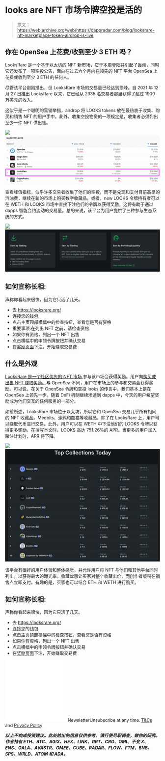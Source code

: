 # looks are NFT 市场令牌空投是活的

> 原文：<https://web.archive.org/web/https://dappradar.com/blog/looksrare-nft-marketplace-token-airdrop-is-live>

## 你在 OpenSea 上花费/收到至少 3 ETH 吗？

LooksRare 是一个基于以太坊的 NFT 新市场，它于本周登陆并引起了轰动，同时它还发布了一项空投公告，面向在过去六个月内在领先的 NFT 平台 OpenSea 上花费或收到至少 3 ETH 的任何人。

尽管该平台刚刚推出，但 LooksRare 市场的交易量已经达到顶峰。自 2021 年 12 月 27 日推出 LooksRare 以来，它已经从 2335 名交易者那里获得了超过 1900 万美元的收入。

这似乎是一个聪明的营销举措，airdrop 将 LOOKS tokens 放在最热衷于收集、购买和销售 NFT 的用户手中。此外，收集空投物资的一项规定是，收集者必须列出至少一件 NFT 供出售。

![](img/dba6d13db89ae2927abedf4903e64dbb.png)![LooksRare NFT Marketplace](img/4a5d6dbdd2973bdcad34726c989f78b5.png)

查看峰值指标，似乎许多交易者收集了他们的空投，而不是兑现和支付目前高昂的汽油费，继续在新的市场上购买数字收藏品。或者，new LOOKS 令牌持有者可以在 WETH 和 LOOKS 市场中直接下注他们的令牌以获得奖励，这将有助于通过 dapps 智能合约流动的交易量。总的来说，该平台为用户提供了三种参与生态系统的方式。

![](img/ec2b40a1be16a2f44a1555483dc8226e.png)![LooksRare NFT Marketplace](img/3c8db4bc3d85a3aea3787bd82f065cdc.png)

## 如何宣称长相:

声称你看起来很快，因为它只活了几天。

*   去 https://looksrare.org/
*   连接您的钱包
*   点击主页顶部横幅中的检查按钮，查看您是否有资格
*   重要事项:在列出 NFT 之前，请检查资格
*   如果你有资格，列出一个 NFT 出售
*   点击横幅中的申领令牌按钮并确认交易
*   在[奖励页面](https://web.archive.org/web/20221206030459/https://looksrare.org/rewards#owned?utm_source=blog&utm_medium=social&utm_campaign=launch-blog)下注，开始赚取交易费

## 什么是外观

[LooksRare 是一个社区优先的 NFT 市场](https://web.archive.org/web/20221206030459/https://dappradar.com/ethereum/marketplaces/looksrare),参与该市场会获得奖励。用户向[购买或出售 NFT 赚取奖励。](https://web.archive.org/web/20221206030459/https://looksrare.org/rewards)与 OpenSea 不同，用户在市场上的参与和交易会获得奖励。可以说，在关于 OpenSea 令牌和空投 looks 的传言中，我们基本上是在 OpenSea 上领先一步。随着 DeFi 机制继续渗透到 dapps 中，今天的用户希望奖励成为他们交互的任何服务的一部分。

如前所述，LooksRare 市场位于以太坊，所以它和 OpenSea 交易几乎所有相同的 NFT 收藏品。Meebits、涂鸦和酷猫等收藏品。除了在 LooksRare 上，用户可以赚取代币进行交易。此外，用户可以在 WETH 中下注他们的 LOOKS 令牌以获得更多奖励，在撰写本文时，LOOKS 高达 751.26%的 APR。当更多的用户加入赌注计划时，APR 将下降。

![](img/20f99999daa2fff96bf758bd13e408d8.png)![LooksRare NFT Marketplace](img/1ce1120d766aaaffbab2024138138fc2.png)

该平台有很好的用户体验和整体感觉，并允许用户将 NFT 与他们和其他平台同时列出，以获得最大的曝光率。收藏优惠让买家对整个收藏出价，而创作者版税在销售点立即支付。有趣的是，买家也可以结合 ETH 和 WETH 进行购买。

## 如何宣称长相:

声称你看起来很快，因为它只活了几天。

*   去 https://looksrare.org/
*   连接您的钱包
*   点击主页顶部横幅中的检查按钮，查看您是否有资格
*   如果你有资格，列出一个 NFT 出售
*   点击横幅中的申领令牌按钮并确认交易
*   在[奖励页面](https://web.archive.org/web/20221206030459/https://looksrare.org/rewards#owned?utm_source=blog&utm_medium=social&utm_campaign=launch-blog)下注，开始赚取交易费

![](img/6d5a4a2d609c56e1a5771717e54ba759.png) NewsletterUnsubscribe at any time. [T&Cs](https://web.archive.org/web/20221206030459/https://dappradar.com/terms) and [Privacy Policy](https://web.archive.org/web/20221206030459/https://dappradar.com/privacy-policy)

***以上不构成投资建议。此处给出的信息仅供参考。请行使尽职调查，做你的研究。作者持有 ETH、BTC、AGIX、HEX、LINK、GRT、CRO、OMI、不变 X、ENS、GALA、AVASTR、GMEE、CUBE、RADAR、FLOW、FTM、BNB、SPS、WRLD、ATOM 和 ADA。***